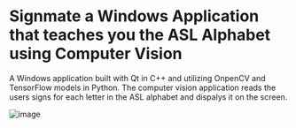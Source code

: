 # Signmate a Windows Application that teaches you the ASL Alphabet using Computer Vision

A Windows application built with Qt in C++ and utilizing OnpenCV and TensorFlow models in Python. The computer vision application reads the users signs for each letter in the ASL alphabet and dispalys it on the screen.


![image](https://user-images.githubusercontent.com/64051575/209210418-c23d490e-3ba8-4dc5-acb8-8be673992e50.png)
